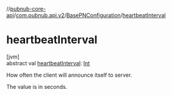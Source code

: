//[pubnub-core-api](../../../index.md)/[com.pubnub.api.v2](../index.md)/[BasePNConfiguration](index.md)/[heartbeatInterval](heartbeat-interval.md)

# heartbeatInterval

[jvm]\
abstract val [heartbeatInterval](heartbeat-interval.md): [Int](https://kotlinlang.org/api/latest/jvm/stdlib/kotlin/-int/index.html)

How often the client will announce itself to server.

The value is in seconds.
